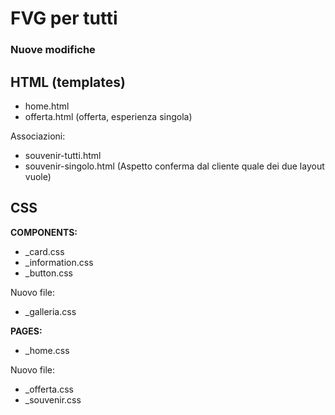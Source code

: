 # FVG per tutti

### Nuove modifiche

## HTML (templates)
- home.html
- offerta.html (offerta, esperienza singola)  

Associazioni:
- souvenir-tutti.html 
- souvenir-singolo.html (Aspetto conferma dal cliente quale dei due layout vuole)

## CSS
**COMPONENTS:**
- _card.css
- _information.css
- _button.css

Nuovo file:
- _galleria.css

**PAGES:**
- _home.css

Nuovo file:
- _offerta.css
- _souvenir.css